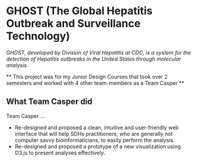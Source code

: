 # GHOST (The Global Hepatitis Outbreak and Surveillance Technology)
_GHOST, developed by Division of Viral Hepatitis at CDC, is a system for the detection of Hepatitis outbreaks in the United States through molecular analysis._

** This project was for my Junior Design Courses that took over 2 semesters and worked with 4 other team-members as a Team Casper **

## What Team Casper did ##
Team Casper ...
* Re-designed and proposed a clean, intuitive and user-friendly web interface that will help SDHs practitioners, who are generally not computer savvy bioinformaticians, to easily perform the analysis.
* Re-designed and proposed a prototype of a new visualization using D3.js to present analyses effectively.


